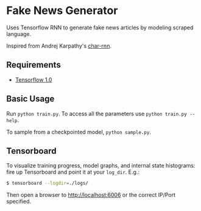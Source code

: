 Fake News Generator
===

Uses Tensorflow RNN to generate fake news articles by modeling scraped language.

Inspired from Andrej Karpathy's [char-rnn](http://karpathy.github.io/2015/05/21/rnn-effectiveness/).

## Requirements
- [Tensorflow 1.0](http://www.tensorflow.org)

## Basic Usage
Run `python train.py`. To access all the parameters use `python train.py --help`.

To sample from a checkpointed model, `python sample.py`.

## Tensorboard
To visualize training progress, model graphs, and internal state histograms:  fire up Tensorboard and point it at your `log_dir`.  E.g.:
```bash
$ tensorboard --logdir=./logs/
```

Then open a browser to [http://localhost:6006](http://localhost:6006) or the correct IP/Port specified.

